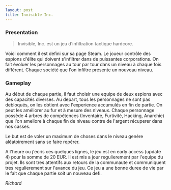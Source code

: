 ```yaml
---
layout: post
title: Invisible Inc.
---
```


### Presentation

> Invisible, Inc. est un jeu d'infiltration tactique hardcore.

Voici comment il est defini sur sa page Steam. Le joueur contr&ocirc;le des espions d'&eacute;lite qui doivent s'infiltrer dans de puissantes corporations. On fait &eacute;voluer les personnages au tour par tour dans un niveau &agrave; chaque fois diff&eacute;rent. Chaque soci&eacute;t&eacute; que l'on infiltre pr&eacute;sente un nouveau niveau.

### Gameplay

Au d&eacute;but de chaque partie, il faut choisir une equipe de deux espions avec des capacit&eacute;s diverses. Au depart, tous les personnages ne sont pas debloqu&eacute;s, on les obtient avec l'experience accumul&eacute;s en fin de partie. On peut les am&eacute;liorer au fur et &agrave; mesure des niveaux. Chaque personnage poss&egrave;de 4 arbres de comp&eacute;tences (Inventaire, Furtivit&eacute;, Hacking, Anarchie) que l'on ameliore &agrave; chaque fin de niveau contre de l'argent r&eacute;cuperer dans nos casses.

Le but est de voler un maximum de choses dans le niveau gen&egrave;re al&eacute;atoirement sans se faire rep&eacute;rer.

A l'heure ou j'ecris ces quelques lignes, le jeu est en early access (update 4) pour la somme de 20 EUR. Il est mis a jour regulierement par l'equipe du projet. Ils sont tres attentifs aux retours de la communaute et communiquent tres regulierement sur l'avance du jeu. Ce jeu a une bonne duree de vie par le fait que chaque partie soit un nouveau defi.

*Richard*